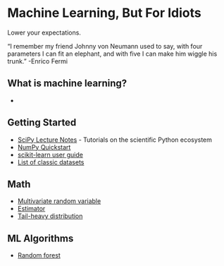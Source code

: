 # Machine Learning, But For Idiots

Lower your expectations.

“I remember my friend Johnny von Neumann used to say, with four parameters I can fit an elephant, and with five I can make him wiggle his trunk.” -Enrico Fermi

## What is machine learning?
* 


## Getting Started

* [SciPy Lecture Notes](https://scipy-lectures.org/) - Tutorials on the scientific Python ecosystem
* [NumPy Quickstart](https://numpy.org/devdocs/user/quickstart.html)
* [scikit-learn user guide](https://scikit-learn.org/stable/user_guide.html)
* [List of classic datasets](https://en.wikipedia.org/wiki/Data_set#Classic_data_sets)


## Math

* [Multivariate random variable](https://en.wikipedia.org/wiki/Multivariate_random_variable)
* [Estimator](https://en.wikipedia.org/wiki/Estimator)
* [Tail-heavy distribution](https://en.wikipedia.org/wiki/Heavy-tailed_distribution)

## ML Algorithms
* [Random forest](https://en.wikipedia.org/wiki/Random_forest)
